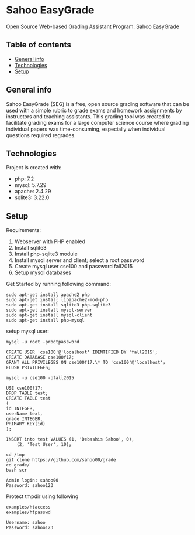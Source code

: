 # Sahoo EasyGrade
Open Source Web-based Grading Assistant Program: Sahoo EasyGrade

## Table of contents
* [General info](#general-info)
* [Technologies](#technologies)
* [Setup](#setup)

## General info
Sahoo EasyGrade (SEG) is a free, open source grading software
that can be used with a simple rubric to grade exams and
homework assignments by instructors and teaching assistants. 
This grading tool was created to facilitate grading exams for
a large computer science course where grading individual papers was
time-consuming, especially when individual questions required regrades.
    
## Technologies
Project is created with:
* php: 7.2
* mysql: 5.7.29
* apache: 2.4.29
* sqlite3: 3.22.0
    
## Setup
Requirements:

1. Webserver with PHP enabled
2. Install sqlite3
3. Install php-sqlite3 module
4. Install mysql server and client; select a root password
5. Create mysql user cse100 and password fall2015
6. Setup mysql databases

Get Started by running following command:

```
sudo apt-get install apache2 php
sudo apt-get install libapache2-mod-php
sudo apt-get install sqlite3 php-sqlite3
sudo apt-get install mysql-server
sudo apt-get install mysql-client
sudo apt-get install php-mysql
```

setup mysql user:

```
mysql -u root -prootpassword

CREATE USER 'cse100'@'localhost' IDENTIFIED BY 'fall2015';
CREATE DATABASE cse100f17;
GRANT ALL PRIVILEGES ON cse100f17.\* TO 'cse100'@'localhost';
FLUSH PRIVILEGES;

mysql -u cse100 -pfall2015

USE cse100f17;
DROP TABLE test;
CREATE TABLE test
(
id INTEGER,
userName text,
grade INTEGER,
PRIMARY KEY(id)
);

INSERT into test VALUES (1, 'Debashis Sahoo', 0),
    (2, 'Test User', 10);
```

```
cd /tmp
git clone https://github.com/sahoo00/grade
cd grade/
bash scr
```

```
Admin login: sahoo00
Password: sahoo123
```

Protect tmpdir using following
```
examples/htaccess
examples/htpasswd

Username: sahoo
Password: sahoo123
```

